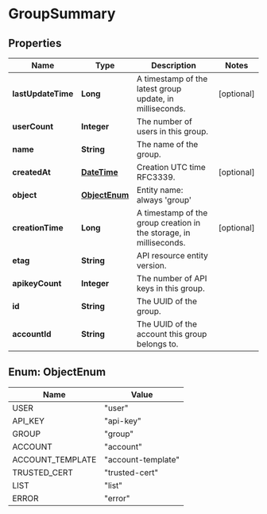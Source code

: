 
# GroupSummary

## Properties
Name | Type | Description | Notes
------------ | ------------- | ------------- | -------------
**lastUpdateTime** | **Long** | A timestamp of the latest group update, in milliseconds. |  [optional]
**userCount** | **Integer** | The number of users in this group. | 
**name** | **String** | The name of the group. | 
**createdAt** | [**DateTime**](DateTime.md) | Creation UTC time RFC3339. |  [optional]
**object** | [**ObjectEnum**](#ObjectEnum) | Entity name: always &#39;group&#39; | 
**creationTime** | **Long** | A timestamp of the group creation in the storage, in milliseconds. |  [optional]
**etag** | **String** | API resource entity version. | 
**apikeyCount** | **Integer** | The number of API keys in this group. | 
**id** | **String** | The UUID of the group. | 
**accountId** | **String** | The UUID of the account this group belongs to. | 


<a name="ObjectEnum"></a>
## Enum: ObjectEnum
Name | Value
---- | -----
USER | &quot;user&quot;
API_KEY | &quot;api-key&quot;
GROUP | &quot;group&quot;
ACCOUNT | &quot;account&quot;
ACCOUNT_TEMPLATE | &quot;account-template&quot;
TRUSTED_CERT | &quot;trusted-cert&quot;
LIST | &quot;list&quot;
ERROR | &quot;error&quot;



